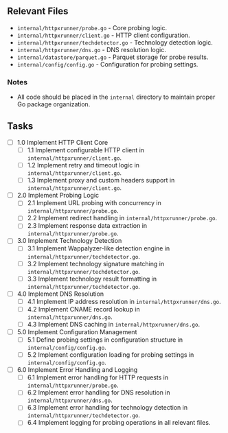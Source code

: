 ## Relevant Files

- `internal/httpxrunner/probe.go` - Core probing logic.
- `internal/httpxrunner/client.go` - HTTP client configuration.
- `internal/httpxrunner/techdetector.go` - Technology detection logic.
- `internal/httpxrunner/dns.go` - DNS resolution logic.
- `internal/datastore/parquet.go` - Parquet storage for probe results.
- `internal/config/config.go` - Configuration for probing settings.

### Notes

- All code should be placed in the `internal` directory to maintain proper Go package organization.

## Tasks

- [ ] 1.0 Implement HTTP Client Core
  - [ ] 1.1 Implement configurable HTTP client in `internal/httpxrunner/client.go`.
  - [ ] 1.2 Implement retry and timeout logic in `internal/httpxrunner/client.go`.
  - [ ] 1.3 Implement proxy and custom headers support in `internal/httpxrunner/client.go`.
- [ ] 2.0 Implement Probing Logic
  - [ ] 2.1 Implement URL probing with concurrency in `internal/httpxrunner/probe.go`.
  - [ ] 2.2 Implement redirect handling in `internal/httpxrunner/probe.go`.
  - [ ] 2.3 Implement response data extraction in `internal/httpxrunner/probe.go`.
- [ ] 3.0 Implement Technology Detection
  - [ ] 3.1 Implement Wappalyzer-like detection engine in `internal/httpxrunner/techdetector.go`.
  - [ ] 3.2 Implement technology signature matching in `internal/httpxrunner/techdetector.go`.
  - [ ] 3.3 Implement technology result formatting in `internal/httpxrunner/techdetector.go`.
- [ ] 4.0 Implement DNS Resolution
  - [ ] 4.1 Implement IP address resolution in `internal/httpxrunner/dns.go`.
  - [ ] 4.2 Implement CNAME record lookup in `internal/httpxrunner/dns.go`.
  - [ ] 4.3 Implement DNS caching in `internal/httpxrunner/dns.go`.
- [ ] 5.0 Implement Configuration Management
  - [ ] 5.1 Define probing settings in configuration structure in `internal/config/config.go`.
  - [ ] 5.2 Implement configuration loading for probing settings in `internal/config/config.go`.
- [ ] 6.0 Implement Error Handling and Logging
  - [ ] 6.1 Implement error handling for HTTP requests in `internal/httpxrunner/probe.go`.
  - [ ] 6.2 Implement error handling for DNS resolution in `internal/httpxrunner/dns.go`.
  - [ ] 6.3 Implement error handling for technology detection in `internal/httpxrunner/techdetector.go`.
  - [ ] 6.4 Implement logging for probing operations in all relevant files. 